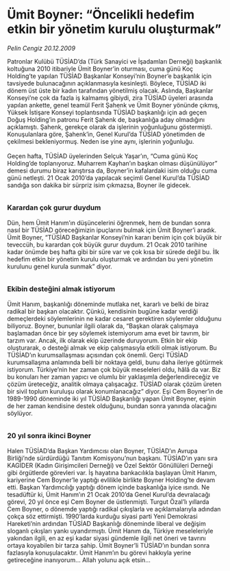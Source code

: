 # Ümit Boyner: “Öncelikli hedefim etkin bir yönetim kurulu oluşturmak”

*Pelin Cengiz 20.12.2009*

<div class="taraf_structure_2col_1zq">
<div class="margen_n">



 <p>Patronlar Kulübü TÜSİAD’da (Türk Sanayici ve İşadamları Derneği) başkanlık koltuğuna 2010 itibariyle Ümit Boyner’in oturması, cuma günü Koç Holding’te yapılan TÜSİAD Başkanlar Konseyi’nin Boyner’e başkanlık için tavsiyede bulunacağının açıklanmasıyla kesinleşti. Böylece, TÜSİAD iki dönem üst üste bir kadın tarafından yönetilmiş olacak. Aslında, Başkanlar Konseyi’ne çok da fazla iş kalmamış gibiydi, zira TÜSİAD üyeleri arasında yapılan ankette, genel teamül Ferit Şahenk ve Ümit Boyner yönünde çıkmış, Yüksek İstişare Konseyi toplantısında TÜSİAD başkanlığı için adı geçen Doğuş Holding’in patronu Ferit Şahenk de, başkanlığa aday olmadığını açıklamıştı. Şahenk, gerekçe olarak da işlerinin yoğunluğunu göstermişti. Konuşulanlara göre, Şahenk’in, Genel Kurul’da TÜSİAD yönetimden de çekilmesi bekleniyormuş. Neden ise yine aynı, işlerinin yoğunluğu. <br/><br/>Geçen hafta, TÜSİAD üyelerinden Selçuk Yaşar’ın, “Cuma günü Koç Holding’de toplanıyoruz. Muharrem Kayhan’ın başkan olması düşünülüyor” demesi durumu biraz karıştırsa da, Boyner’in kafalardaki isim olduğu cuma günü netleşti. 21 Ocak 2010’da yapılacak seçimli Genel Kurul’da TÜSİAD sandığa son dakika bir sürpriz isim çıkmazsa, Boyner ile gidecek. <b><br/><br/><br/><font size="3">Karardan çok gurur duydum</font></b> <br/><br/>Dün, hem Ümit Hanım’ın düşüncelerini öğrenmek, hem de bundan sonra nasıl bir TÜSİAD göreceğimizin ipuçlarını bulmak için Ümit Boyner’i aradık. Ümit Boyner, “TÜSİAD Başkanlar Konseyi’nin kararı benim için çok büyük bir teveccüh, bu karardan çok büyük gurur duydum. 21 Ocak 2010 tarihine kadar önümde beş hafta gibi bir süre var ve çok kısa bir sürede değil bu. İlk hedefim etkin bir yönetim kurulu oluşturmak ve ardından bu yeni yönetim kurulunu genel kurula sunmak” diyor.<b> <br/><br/><br/><font size="3">Ekibin desteğini almak istiyorum</font></b> <br/><br/>Ümit Hanım, başkanlığı döneminde mutlaka net, kararlı ve belki de biraz radikal bir başkan olacaktır. Çünkü, kendisinin bugüne kadar verdiği demeçlerdeki söylemlerinin ne kadar cesaret gerektiren söylemler olduğunu biliyoruz. Boyner, bununlar ilgili olarak da, “Başkan olarak çalışmaya başlamadan önce bir şey söylemek istemiyorum ama evet bir tavrım, bir tarzım var. Ancak, ilk olarak ekip üzerinde duruyorum. Etkin bir ekip oluşturarak, o desteği almak ve ekip çalışmasıyla etkili olmak istiyorum. Bu TÜSİAD’ın kurumsallaşması açısından çok önemli. Gerçi TÜSİAD kurumsallaşma anlamında belli bir noktaya geldi, bunu daha ileriye götürmek istiyorum. Türkiye’nin her zaman çok büyük meseleleri oldu, hâlâ da var. Biz bu konuları her zaman yapıcı ve olumlu bir yaklaşımla değerlendireceğiz ve çözüm üreteceğiz, analitik olmaya çalışacağız. TÜSİAD olarak çözüm üreten bir sivil toplum kuruluşu olarak konumlanacağız” diyor. Eşi Cem Boyner’in de 1989-1990 döneminde iki yıl TÜSİAD Başkanlığı yapan Ümit Boyner, eşinin de her zaman kendisine destek olduğunu, bundan sonra yanında olacağını söylüyor.<b> <br/><br/><br/><font size="3">20 yıl sonra ikinci Boyner</font></b> <br/><br/>Halen TÜSİAD’da Başkan Yardımcısı olan Boyner, TÜSİAD’ın Avrupa Birliği’nde sürdürdüğü Tanıtım Komisyonu’nun başkanı. TÜSİAD’ın yanı sıra KAGİDER (Kadın Girişimcileri Derneği) ve Özel Sektör Gönüllüleri Derneği gibi örgütlerde görevleri var. İş hayatına bankacılıkla başlayan Ümit Hanım, kariyerine Cem Boyner’le yaptığı evlilikle birlikte Boyner Holding’te devam etti. Başkan Yardımcılığı yaptığı dönem içinde başkanlığa iyice ısındı. Ne tesadüftür ki, Ümit Hanım’ın 21 Ocak 2010’da Genel Kurul’da devralacağı görevi, 20 yıl önce eşi Cem Boyner de üstlenmişti. Turgut Özal’lı yıllarda Cem Boyner, o dönemde yaptığı radikal çıkışlarla ve açıklamalarıyla adından çokça söz ettirmişti. 1990’larda kurduğu siyasi parti Yeni Demokrasi Hareketi’nin ardından TÜSİAD Başkanlığı döneminde liberal ve değişim sloganlı çıkışları yankı uyandırmıştı. Ümit Hanım da, Türkiye meseleleriyle yakından ilgili, en az eşi kadar siyasi gündemle ilgili net öneri ve tavrını ortaya koyabilen bir tarza sahip. Ümit Boyner’li TÜSİAD’ın bundan sonra fazlasıyla konuşulacaktır. Ümit Hanım’ın bu görevi hakkıyla yerine getireceğine inanıyorum... Allah yolunu açık etsin...</p>
<br/>
<br/>
<br/>



<br/>


<div id="taraf_not">
</div>

</div>


</div>
